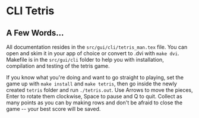 # CLI Tetris

## A Few Words...

All documentation resides in the `src/gui/cli/tetris_man.tex` file. You can open and skim it in your app of choice or convert to .dvi with `make dvi`. Makefile is in the `src/gui/cli` folder to help you with installation, compilation and testing of the tetris game.

If you know what you're doing and want to go straight to playing, set the game up with `make install` and `make tetris`, then go inside the newly created `tetris` folder and run  `./tetris.out`. Use Arrows to move the pieces, Enter to rotate them clockwise, Space to pause and Q to quit. Collect as many points as you can by making rows and don't be afraid to close the game -- your best score will be saved.
